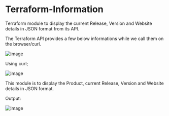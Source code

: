 # Terraform-Information

Terraform module to display the current Release, Version and Website details in JSON format from its API.



The Terraform API provides a few below informations while we call them on the browser/curl.


![image](https://user-images.githubusercontent.com/27748402/202867386-dd7d0b6f-39b4-46f4-b8a7-3bb21bd4b1c4.png)


Using curl;

![image](https://user-images.githubusercontent.com/27748402/202867468-ab7581cb-8f8e-4740-a22c-9704dfe8da23.png)

This module is to display the Product, current Release, Version and Website details in JSON format.


Output:

![image](https://user-images.githubusercontent.com/27748402/202867730-e99488f9-6821-478c-ac48-5461c65bcb10.png)


